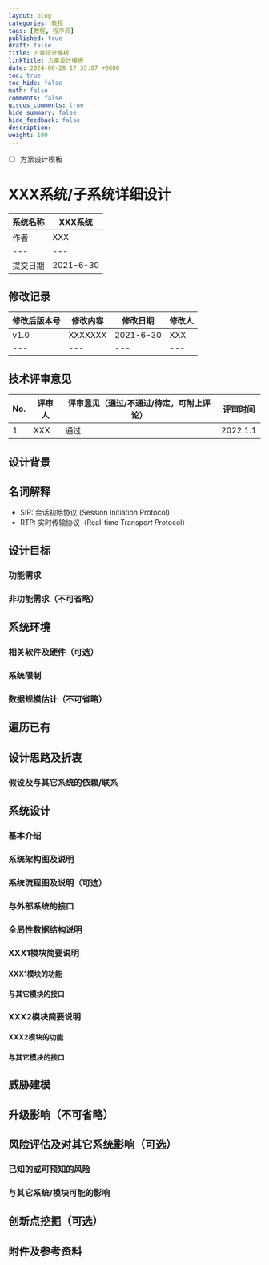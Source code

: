 ```yaml
---
layout: blog
categories: 教程
tags: [教程, 程序员]
published: true
draft: false
title: 方案设计模板
linkTitle: 方案设计模板
date: 2024-06-28 17:35:07 +0800
toc: true
toc_hide: false
math: false
comments: false
giscus_comments: true
hide_summary: false
hide_feedback: false
description: 
weight: 100
---
```


- [ ] 方案设计模板
# XXX系统/子系统详细设计

| 系统名称 | XXX系统 |
| --- |  --- |
| 作者 | XXX |
| --- |  --- |
| 提交日期 | 2021-6-30 |

## 修改记录

| 修改后版本号 | 修改内容 | 修改日期 | 修改人 |
| --- |  --- |  --- |  --- |
| v1.0 | XXXXXXX | 2021-6-30 | XXX |
| --- |  --- |  --- |  --- |

## 技术评审意见

| No. | 评审人 | 评审意见（通过/不通过/待定，可附上评论） | 评审时间 |
| --- |  --- |  --- |  --- |
| 1 | XXX | 通过 | 2022.1.1 |

## 设计背景

## 名词解释

<!-- 对文档中出现新的或不常见的名词、概念或简略语给出定义和解释。 -->

-   SIP: 会话初始协议 (Session Initiation Protocol)
-   RTP: 实时传输协议（Real-time Transpo*rt P*rotocol）

## 设计目标

### 功能需求

<!-- 概要描述系统本身的功能性需求，不需描述外部的其他系统。如果项目已有MRD/PRD，可在此分层次分条目列出功能点及子功能点。如果没有MRD/PRD，需在此列出要实现的功能点及子功能点。 -->

### 非功能需求（不可省略）

<!-- 在此描述系统本身的非功能需求（包括性能需求）。建议分条列出量化的性能指标，比如响应时间、超时率、资源占用、运行周期等。不能模糊、有岐义、想当然。 -->

## 系统环境

### 相关软件及硬件（可选）

<!--在这里加入系统所需的软, 硬件, 包括操作系统, 机器型号及配置要求。建议采用表格形式列出，最好还能规划出服务器和软件构件的部署图。该部分也可以单独编写部署设计文档，并在此引用。-->

### 系统限制

<!--在这里加入系统的已知, 或可预知的限制。-->

### 数据规模估计（不可省略）

<!--通过调研或经验，对数据规模进行估计，包括用户量、数据量、带宽消耗及增长速度等方面。分类分条列出。-->

## 遍历已有

<!--列举针对这个设计目标有哪些已知的解决方案，特别是**要遍历青藤内部已有方案**，如果已有方案不满足要求，要想办法在它之上做加法。直接分叉是最差的选择，除非需求完全不同。-->

## 设计思路及折衷

<!--描述系统设计中需要解决或考虑的关键问题或难点问题，解决这些问题可能有不同方案, 在这里加入方案设计的选择, 折衷及解释，并在后面的系统设计中对选中的方案给出进一步阐述。建议分类列出，比如性能、可扩展性、安全性、服务稳定性、反作弊、复用等方面。建议使用调研数据支持设计方案的选择。-->

### 假设及与其它系统的依赖/联系

<!-- 在这里加入系统成功的前提条件及与外界其它系统/模块的联系。采用文字分条列出或采用系统结构图描述均可。 -->

## 系统设计

### 基本介绍

<!--对系统整体的简要说明。-->

### 系统架构图及说明

<!--把系统分解为若干子系统或模块，给出系统架构图，同时简单阐述每个模块完成的主要功能（必要时，给出模块划分的解释，即说明为什么把某些功能设计在某个模块中）。如果各个模块设计运行于不同环境（如操作系统、服务器）下，请在相关软件及硬件（可选）章节输出物理架构图。-->

### 系统流程图及说明（可选）

<!--通过流程图说明系统之间的模块是怎么交互来实现系统功能的。-->

### 与外部系统的接口

<!--在这里对该系统与外部系统的接口进行详细定义，若接口较多且复杂，可编写单独的接口设计文档，并在此引用。若外部系统已定义并提供接口文档，在此引用即可。这里的接口包括结构体、函数调用、接口文件、数据库、URL参数和lib库等。若需要使用外部提供的lib库，需要在设计阶段协调好将使用的版本，并在此进行说明。-->

### 全局性数据结构说明

<!--对各模块公用的全局性的数据结构进行说明（包括数据库Schema）。若该部分在接口设计中体现，则直接引用接口文档。-->

### XXX1模块简要说明

#### XXX1模块的功能

<!--描述该模块要实现的功能，可以先简要描述，再分条列出。对于模块相关的关键功能和关键技术，也在此说明，供详细设计人员参考。-->

#### 与其它模块的接口

<!--在此描述该模块与系统内其它模块的接口，不包括模块内部的接口。模块内部的接口在详细设计中进行说明。如果接口复杂或描述篇幅较多，可编写单独的接口设计文档，并在此引用。也可以增加二级标题"各模块之间的接口"，对模块之间的接口进行系统、全面的定义。-->

### XXX2模块简要说明

#### XXX2模块的功能

#### 与其它模块的接口

## 威胁建模

<!-- 通过结构化的方法，系统的识别、评估产品的安全风险和威胁，并针对这些风险、威胁制定消减措施 -->

## 升级影响（不可省略）

<!-- 该方案如果需要在系统原有版本基础上进行升级，是否有 breaking change？升级是否可平滑进行？升级可能带来的影响是什么？如何规避？ -->

## 风险评估及对其它系统影响（可选）

### 已知的或可预知的风险

<!--在这里加上已经知道的或可能会发生的风险，包括技术、业务等方面。最好针对每个风险，列出相应的应对措施。-->

### 与其它系统/模块可能的影响

<!--在"假设及与其它系统联系"中描述了该系统与其它系统的依赖关系。在这里描述这些依赖关系可能带来的影响。包括本系统对其它系统可能造成的影响以及其它系统可能给本系统造成的影响两个方面。挖掘可能存在的创新点，申请专利。-->

## 创新点挖掘（可选）

<!--挖掘可能存在的创新点，申请专利。-->

## 附件及参考资料

<!--填写文档相关的附件或参考资料。若是不常变更的文档（比如调研报告），建议以对象方式插入到该文档中。如是经常变更的文档（比如接口文档），建议在此列出文件名即可。-->
